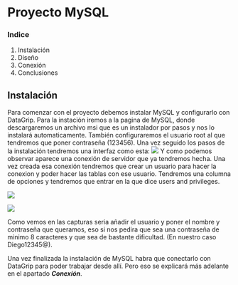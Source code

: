 # Proyecto MySQL
### Indice
1. Instalación
2. Diseño
3. Conexión
4. Conclusiones

## Instalación
Para comenzar con el proyecto debemos instalar MySQL y configurarlo con DataGrip. Para la 
instación iremos a la pagina de MySQL, donde descargaremos un archivo msi que es un instalador 
por pasos y nos lo instalará automaticamente. También configuraremos el usuario root al que 
tendremos que poner contraseña (123456). Una vez seguido los pasos de la instalación tendremos
una interfaz como esta:
![](../Capturas%20MD/1.png)
Y como podemos observar aparece una conexión de servidor que ya tendremos hecha. Una vez
creada esa conexión tendremos que crear un usuario para hacer la conexion y poder hacer las 
tablas con ese usuario. Tendremos una columna de opciones y tendremos que entrar en la que dice
users and privileges.

![](../Capturas%20MD/2.png)

![](../Capturas%20MD/3.png)

Como  vemos en las capturas seria añadir el usuario y poner el nombre y contraseña que queramos,
eso si nos pedira que sea una contraseña de minimo 8 caracteres y que sea de bastante dificultad.
(En nuestro caso Diego12345@).

Una vez finalizada la instalación de MySQL habra que conectarlo con DataGrip para poder trabajar
desde allí. Pero eso se explicará más adelante en el apartado **_Conexión_**.


